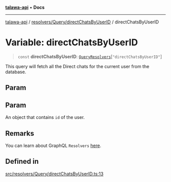[**talawa-api**](../../../../README.md) • **Docs**

***

[talawa-api](../../../../modules.md) / [resolvers/Query/directChatsByUserID](../README.md) / directChatsByUserID

# Variable: directChatsByUserID

> `const` **directChatsByUserID**: [`QueryResolvers`](../../../../types/generatedGraphQLTypes/type-aliases/QueryResolvers.md)\[`"directChatsByUserID"`\]

This query will fetch all the Direct chats for the current user from the database.

## Param

## Param

An object that contains `id` of the user.

## Remarks

You can learn about GraphQL `Resolvers`
[here](https://www.apollographql.com/docs/apollo-server/data/resolvers/).

## Defined in

[src/resolvers/Query/directChatsByUserID.ts:13](https://github.com/PalisadoesFoundation/talawa-api/blob/fe65d855b3d1e3e4af621340e7e8bfa0325634c1/src/resolvers/Query/directChatsByUserID.ts#L13)
